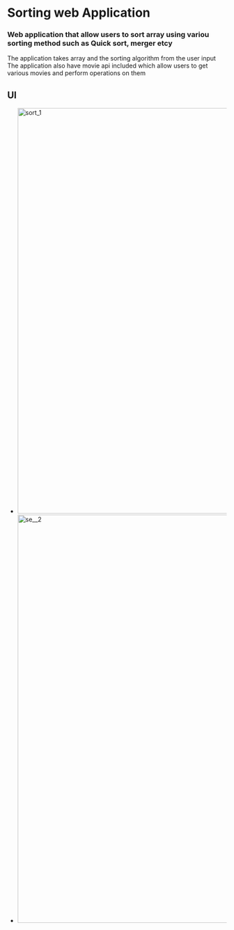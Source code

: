 # Sorting web Application
### Web application that allow users to sort array using variou sorting method such as Quick sort, merger etcy
The application takes array and the sorting algorithm from the user input
The application also have movie api included which allow users to get various movies and perform operations on them
## UI
- <img width="932" alt="sort_1" src="https://github.com/user-attachments/assets/87a6eaa4-668e-4c60-9b35-dc70211f9723">
- <img width="938" alt="se__2" src="https://github.com/user-attachments/assets/297b4ea5-9ec0-466d-840d-8493020558a1">

